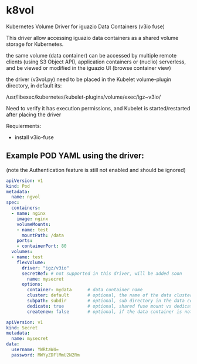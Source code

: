 # k8vol
Kubernetes Volume Driver for iguazio Data Containers (v3io fuse) 

This driver allow accessing iguazio data containers as a shared volume storage for Kubernetes.

the same volume (data container) can be accessed by multiple remote clients (using S3 Object API), application containers or (nuclio) serverless, and be viewed or modified in the iguazio UI (browse container view) 

the driver (v3vol.py) need to be placed in the Kubelet volume-plugin directory, in default its:

  /usr/libexec/kubernetes/kubelet-plugins/volume/exec/igz~v3io/
  
Need to verify it has execution permissions, and Kubelet is started/restarted after placing the driver 

Requierments:  
 - install v3io-fuse 

## Example POD YAML using the driver:
(note the Authentication feature is still not enabled and should be ignored) 

```yaml
apiVersion: v1
kind: Pod
metadata:
  name: ngvol
spec:
  containers:
  - name: nginx
    image: nginx
    volumeMounts:
    - name: test
      mountPath: /data
    ports:
    - containerPort: 80
  volumes:
  - name: test
    flexVolume:
      driver: "igz/v3io"
      secretRef: # not supported in this driver, will be added soon  
        name: mysecret
      options:
        container: mydata      # data container name
        cluster: default       # optional, the name of the data cluster in case we use multiple 
        subpath: subdir        # optional, sub directory in the data container
        dedicate: true         # optional, shared fuse mount vs dedicated mount per container
        createnew: false       # optional, if the data container is not found it will create it 

apiVersion: v1
kind: Secret
metadata:
  name: mysecret
data:
  username: YWRtaW4=
  password: MWYyZDFlMmU2N2Rm
```


